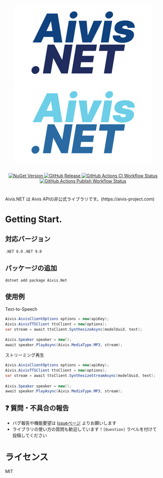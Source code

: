 <div align="center">

  ![Aivis.NET Logo](/docs/logo_dark.svg#gh-light-mode-only)
  ![Aivis.NET Logo](/docs/logo_light.svg#gh-dark-mode-only)

  <br/>

  <a href="https://www.nuget.org/packages/Aivis.Net">
    <img alt="NuGet Version" src="https://img.shields.io/nuget/v/Aivis.Net">
  </a>

  <a href="https://github.com/Atoyr/Aivis-net/releases">
    <img alt="GitHub Release" src="https://img.shields.io/github/v/release/Atoyr/Aivis-NET">
  </a>

  <a href="https://github.com/Atoyr/Aivis-net/actions/workflows/ci.yml">
    <img alt="GitHub Actions CI Workflow Status" src="https://img.shields.io/github/actions/workflow/status/atoyr/Aivis-Net/ci.yml">
  </a>

  <a href="https://github.com/Atoyr/Aivis-net/actions/workflows/publish.yml">
    <img alt="GitHub Actions Publish Workflow Status" src="https://img.shields.io/github/actions/workflow/status/atoyr/Aivis-Net/publish.yml">
  </a>

  #

</div>
Aivis.NET は Aivis APIの非公式ライブラリです。(https://aivis-project.com)

# Getting Start.

## 対応バージョン
`.NET 8.0`
`.NET 9.0`

## パッケージの追加


``` 
dotnet add package Aivis.Net
```


## 使用例

Text-to-Speech
``` C#
Aivis.AivisClientOptions options = new(apiKey);
Aivis.AivisTTSClient ttsClient = new(options);
var stream = await ttsClient.SynthesizeAsync(modelUuid, text);

Aivis.Speaker speaker = new();
await speaker.PlayAsync(Aivis.MediaType.MP3, stream);
```

ストリーミング再生
``` C#
Aivis.AivisClientOptions options = new(apiKey);
Aivis.AivisTTSClient ttsClient = new(options);
var stream = await ttsClient.SynthesizeStreamAsync(modelUuid, text);

Aivis.Speaker speaker = new();
await speaker.PlayAsync(Aivis.MediaType.MP3, stream);
```

## ❓ 質問・不具合の報告

- バグ報告や機能要望は [Issueページ](https://github.com/Atoyr/Aivis-net/issues) よりお願いします
- ライブラリの使い方の質問も歓迎しています！`[Question]` ラベルを付けて投稿してください

# ライセンス
MIT
